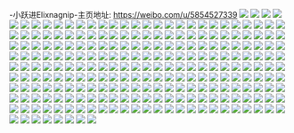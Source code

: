 -小跃进Elixnagnip-主页地址: https://weibo.com/u/5854527339 
![](https://wx4.sinaimg.cn/mw2000/006od00jly1h8w7d00fk5j30wi0wi7gu.jpg) 
![](https://wx4.sinaimg.cn/mw2000/006od00jly1h8w5o4x9x1j32802you0y.jpg) 
![](https://wx4.sinaimg.cn/mw2000/006od00jly1h8w7ergxpnj32802yonpg.jpg) 
![](https://wx4.sinaimg.cn/mw2000/006od00jly1h8s3c6nau3j33402c07wj.jpg) 
![](https://wx4.sinaimg.cn/mw2000/006od00jly1h8qisz4fklj30ku0rs7bj.jpg) 
![](https://wx4.sinaimg.cn/mw2000/006od00jly1h8qit0g6wnj32c0340e85.jpg) 
![](https://wx4.sinaimg.cn/mw2000/006od00jly1h8pul32o40j316o1kw7wh.jpg) 
![](https://wx4.sinaimg.cn/mw2000/006od00jly1h8pul3ti5nj32801s44qq.jpg) 
![](https://wx4.sinaimg.cn/mw2000/006od00jly1h8o5a88qntj30qa1b2q7x.jpg) 
![](https://wx4.sinaimg.cn/mw2000/006od00jly1h8o5bu7mulj31400u0409.jpg) 
![](https://wx4.sinaimg.cn/mw2000/006od00jly1h8o2mwatyqj313z0u0159.jpg) 
![](https://wx4.sinaimg.cn/mw2000/006od00jly1h8lzx7cdscj30u0140dov.jpg) 
![](https://wx4.sinaimg.cn/mw2000/006od00jly1h7ynngdi1cj30u01407cs.jpg) 
![](https://wx4.sinaimg.cn/mw2000/006od00jly1h7ynnfqgxqj30u0140gv8.jpg) 
![](https://wx4.sinaimg.cn/mw2000/006od00jly1h7ynjxu85kj30u0140dpe.jpg) 
![](https://wx4.sinaimg.cn/mw2000/006od00jly1h7g4n7wy5vj31400u0drr.jpg) 
![](https://wx4.sinaimg.cn/mw2000/006od00jly1h7285kxsm3j30tu13un0u.jpg) 
![](https://wx4.sinaimg.cn/mw2000/006od00jly1h5q0uafm66j32c0340x6q.jpg) 
![](https://wx4.sinaimg.cn/mw2000/006od00jly1h5q0ubyfh2j30sj0h9tg4.jpg) 
![](https://wx4.sinaimg.cn/mw2000/006od00jly1h5q0uvn4f9j32802yonpf.jpg) 
![](https://wx4.sinaimg.cn/mw2000/006od00jly1h552qqnoc5j30u01400yy.jpg) 
![](https://wx4.sinaimg.cn/mw2000/006od00jly1h54axgl20qj30u016eacc.jpg) 
![](https://wx4.sinaimg.cn/mw2000/006od00jly1h51kcnocx1j31kw17kapc.jpg) 
![](https://wx4.sinaimg.cn/mw2000/006od00jly1h51kcmo2etj31kw17k4fi.jpg) 
![](https://wx4.sinaimg.cn/mw2000/006od00jly1h51kcon3ztj316o1kw1aj.jpg) 
![](https://wx4.sinaimg.cn/mw2000/006od00jly1h51kcptmavj316o1lnx02.jpg) 
![](https://wx4.sinaimg.cn/mw2000/006od00jly1h51kcr56qxj32802qe7wh.jpg) 
![](https://wx4.sinaimg.cn/mw2000/006od00jly1h51kcrs1s3j316o1kwh2p.jpg) 
![](https://wx4.sinaimg.cn/mw2000/006od00jly1h51kcsf9v4j316o1kwtnm.jpg) 
![](https://wx4.sinaimg.cn/mw2000/006od00jly1h51kct7nchj31ec15lh2o.jpg) 
![](https://wx4.sinaimg.cn/mw2000/006od00jly1h51kcu821fj316o1kwh3v.jpg) 
![](https://wx4.sinaimg.cn/mw2000/006od00jly1h506yikrn6j32yo280u0y.jpg) 
![](https://wx4.sinaimg.cn/mw2000/006od00jly1h506yupoprj32802yox6q.jpg) 
![](https://wx4.sinaimg.cn/mw2000/006od00jly1h506y699wtj32802yob2b.jpg) 
![](https://wx4.sinaimg.cn/mw2000/006od00jly1h4uywhgdctj30mi0u0tds.jpg) 
![](https://wx4.sinaimg.cn/mw2000/006od00jly1h4g275h8bqj31410u04as.jpg) 
![](https://wx4.sinaimg.cn/mw2000/006od00jly1h4g27532soj30u00vj45w.jpg) 
![](https://wx4.sinaimg.cn/mw2000/006od00jly1h4eynpktucj30u00u97cp.jpg) 
![](https://wx4.sinaimg.cn/mw2000/006od00jly1h4eynqec4ej30u0140th3.jpg) 
![](https://wx4.sinaimg.cn/mw2000/006od00jly1h46b4yfavuj30ni0dkq46.jpg) 
![](https://wx4.sinaimg.cn/mw2000/006od00jly1h46b632r4uj30mi0u0wjg.jpg) 
![](https://wx4.sinaimg.cn/mw2000/006od00jly1h3tvtxxg5bj30u0140n80.jpg) 
![](https://wx4.sinaimg.cn/mw2000/006od00jly1h3lsfvbu8gj30u0140ajs.jpg) 
![](https://wx4.sinaimg.cn/mw2000/006od00jly1h3lsfv1ntej30u0140tj8.jpg) 
![](https://wx4.sinaimg.cn/mw2000/006od00jly1h3g6huyodaj30u0140agw.jpg) 
![](https://wx4.sinaimg.cn/mw2000/006od00jly1h3g6hv9hnaj31400u044l.jpg) 
![](https://wx4.sinaimg.cn/mw2000/006od00jly1h3g6hvk0fcj31400u0qcg.jpg) 
![](https://wx4.sinaimg.cn/mw2000/006od00jly1h3g6hvsm7cj31400u0qac.jpg) 
![](https://wx4.sinaimg.cn/mw2000/006od00jly1h3g6huqp9tj31400u0dnj.jpg) 
![](https://wx4.sinaimg.cn/mw2000/006od00jly1h3g6hw0px6j31fv0u0wnr.jpg) 
![](https://wx4.sinaimg.cn/mw2000/006od00jly1h3g6hwa5j6j31270u07b8.jpg) 
![](https://wx4.sinaimg.cn/mw2000/006od00jly1h3g6hwko6kj31400u04b7.jpg) 
![](https://wx4.sinaimg.cn/mw2000/006od00jly1h3g6iv20zpj30u0140wk2.jpg) 
![](https://wx4.sinaimg.cn/mw2000/006od00jly1h35x4wwwgvj30u0140wpp.jpg) 
![](https://wx4.sinaimg.cn/mw2000/006od00jly1h35xasrtklj31400u0n4o.jpg) 
![](https://wx4.sinaimg.cn/mw2000/006od00jly1h2xs6ptjjbj30dw0dwjsa.jpg) 
![](https://wx4.sinaimg.cn/mw2000/006od00jly1h2xs6rimqgj33402c0u0y.jpg) 
![](https://wx4.sinaimg.cn/mw2000/006od00jly1h2vh1qddzfj31kw16okfb.jpg) 
![](https://wx4.sinaimg.cn/mw2000/006od00jly1h2vh1r6ndij31kw16o1hi.jpg) 
![](https://wx4.sinaimg.cn/mw2000/006od00jly1h2vh1rx5klj31kw16ox2o.jpg) 
![](https://wx4.sinaimg.cn/mw2000/006od00jly1h2twmmihtpj33402c04qr.jpg) 
![](https://wx4.sinaimg.cn/mw2000/006od00jly1h2txi8si2lj32c0340kjn.jpg) 
![](https://wx4.sinaimg.cn/mw2000/006od00jly1h2txidtuh1j32c0340npg.jpg) 
![](https://wx4.sinaimg.cn/mw2000/006od00jly1h2txih7f2tj32c03404qs.jpg) 
![](https://wx4.sinaimg.cn/mw2000/006od00jly1h2txi5jmdxj32c0340e83.jpg) 
![](https://wx4.sinaimg.cn/mw2000/006od00jly1h2txijvkffj32c03407wj.jpg) 
![](https://wx4.sinaimg.cn/mw2000/006od00jly1h2txiomo6bj33402c0qv7.jpg) 
![](https://wx4.sinaimg.cn/mw2000/006od00jly1h2txiqpqq0j3272280x6p.jpg) 
![](https://wx4.sinaimg.cn/mw2000/006od00jly1h23pzc185cj30dw0dwq3q.jpg) 
![](https://wx4.sinaimg.cn/mw2000/006od00jly1h1tyvlm0otj30u009bdgx.jpg) 
![](https://wx4.sinaimg.cn/mw2000/006od00jly1h1txetpj1ij30dw0dwt9m.jpg) 
![](https://wx4.sinaimg.cn/mw2000/006od00jly1h1pojanrs2j30j60j7jt3.jpg) 
![](https://wx4.sinaimg.cn/mw2000/006od00jly1h1pok4n4dwj30u0140dob.jpg) 
![](https://wx4.sinaimg.cn/mw2000/006od00jly1h1polifqgfj30u0140wnd.jpg) 
![](https://wx4.sinaimg.cn/mw2000/006od00jly1h1jfdspv8oj30dw0co0t7.jpg) 
![](https://wx4.sinaimg.cn/mw2000/006od00jly1h1ix26y2bfj31hm1kw1kx.jpg) 
![](https://wx4.sinaimg.cn/mw2000/006od00jly1h1ix27yb7gj31kw1iw1kx.jpg) 
![](https://wx4.sinaimg.cn/mw2000/006od00jly1h1ix25xoscj31kw16o1h0.jpg) 
![](https://wx4.sinaimg.cn/mw2000/006od00jly1h1ix28pp5yj316o1kwtyk.jpg) 
![](https://wx4.sinaimg.cn/mw2000/006od00jly1h1ix29ydjej316n1kw7nd.jpg) 
![](https://wx4.sinaimg.cn/mw2000/006od00jly1h1ix2al1gtj31kw1ks7wh.jpg) 
![](https://wx4.sinaimg.cn/mw2000/006od00jly1h1ffl23o0lj30dw0co74g.jpg) 
![](https://wx4.sinaimg.cn/mw2000/006od00jly1h0ww8w6p84j30dw0dwt8y.jpg) 
![](https://wx4.sinaimg.cn/mw2000/006od00jly1h0wdgxgkmmj30u01sxdnr.jpg) 
![](https://wx4.sinaimg.cn/mw2000/006od00jly1h0vmxftn4oj30xr1kpqmj.jpg) 
![](https://wx4.sinaimg.cn/mw2000/006od00jly1h0vmxg837lj30zq1kwtu6.jpg) 
![](https://wx4.sinaimg.cn/mw2000/006od00jly1h0vmxgh94aj30u00u0q8r.jpg) 
![](https://wx4.sinaimg.cn/mw2000/006od00jly1h0sw3nb033j30dw0dw0ti.jpg) 
![](https://wx4.sinaimg.cn/mw2000/006od00jly1h0rnxc1yyij30dw0dw40i.jpg) 
![](https://wx4.sinaimg.cn/mw2000/006od00jly1h0mkorefvkj32802yob2a.jpg) 
![](https://wx4.sinaimg.cn/mw2000/006od00jly1h0mko42qr8j32802yohdu.jpg) 
![](https://wx4.sinaimg.cn/mw2000/006od00jly1h0mkod52rpj32802yonpf.jpg) 
![](https://wx4.sinaimg.cn/mw2000/006od00jly1h0fh76t6s4j30wi1yc10n.jpg) 
![](https://wx4.sinaimg.cn/mw2000/006od00jly1h0ffiiuz6rj30u01erah9.jpg) 
![](https://wx4.sinaimg.cn/mw2000/006od00jly1h0e6nqhxshj30u00qj0v4.jpg) 
![](https://wx4.sinaimg.cn/mw2000/006od00jly1h0dahgfijcj30go0gp75l.jpg) 
![](https://wx4.sinaimg.cn/mw2000/006od00jly1h017vkvdnzj30u01hc0wl.jpg) 
![](https://wx4.sinaimg.cn/mw2000/006od00jly1h017vl7j9uj30wi0ibtb6.jpg) 
![](https://wx4.sinaimg.cn/mw2000/006od00jly1gyry8wydvqj30u01jpaf2.jpg) 
![](https://wx4.sinaimg.cn/mw2000/006od00jly1gyrya7rux7j316o1kw1kx.jpg) 
![](https://wx4.sinaimg.cn/mw2000/006od00jly1gy8u8d6nzqj30wi1ycwsf.jpg) 
![](https://wx4.sinaimg.cn/mw2000/006od00jly1gy48gjy6ptj30u01400yc.jpg) 
![](https://wx4.sinaimg.cn/mw2000/006od00jly1gtizlwmis2j30sj1kwqa7.jpg) 
![](https://wx4.sinaimg.cn/mw2000/006od00jly1gtizm120paj30u01syqa5.jpg) 
![](https://wx4.sinaimg.cn/mw2000/006od00jly1gtizm6oeyaj30u01400za.jpg) 
![](https://wx4.sinaimg.cn/mw2000/006od00jly1gtizmt5tlfj30u0140wl6.jpg) 
![](https://wx4.sinaimg.cn/mw2000/006od00jly1gtizmufsenj30u0140dm6.jpg) 
![](https://wx4.sinaimg.cn/mw2000/006od00jly1gtgjrjjob4j30sh19xafl.jpg) 
![](https://wx4.sinaimg.cn/mw2000/006od00jly1gtevcoqb4lj30rw1lgtbp.jpg) 
![](https://wx4.sinaimg.cn/mw2000/006od00jly1gs1o4btwa7j30u01407ej.jpg) 
![](https://wx4.sinaimg.cn/mw2000/006od00jly1gs1o4fl2vrj31400u0q9j.jpg) 
![](https://wx4.sinaimg.cn/mw2000/006od00jly1grmkpab0gnj30u0140n5u.jpg) 
![](https://wx4.sinaimg.cn/mw2000/006od00jly1grmkpaphhlj30u0140aip.jpg) 
![](https://wx4.sinaimg.cn/mw2000/006od00jly1grmkpbjza0j30u0140jzh.jpg) 
![](https://wx4.sinaimg.cn/mw2000/006od00jly1grmkpbw7v6j60u014rn5u02.jpg) 
![](https://wx4.sinaimg.cn/mw2000/006od00jly1grmkquzpb7j30u01400zk.jpg) 
![](https://wx4.sinaimg.cn/mw2000/006od00jly1grleokie8ej30u01sye81.jpg) 
![](https://wx4.sinaimg.cn/mw2000/006od00jly1gr7fnniq84j32yo280qv6.jpg) 
![](https://wx4.sinaimg.cn/mw2000/006od00jly1gr7fnp0m91j31kw16o4ly.jpg) 
![](https://wx4.sinaimg.cn/mw2000/006od00jly1gr7fnkwkabj31kw16onkk.jpg) 
![](https://wx4.sinaimg.cn/mw2000/006od00jly1gr7fnpod8zj61kw16o7s402.jpg) 
![](https://wx4.sinaimg.cn/mw2000/006od00jly1gr4170ohvaj31kc1kwe81.jpg) 
![](https://wx4.sinaimg.cn/mw2000/006od00jly1gr416top1zj62c0340qv602.jpg) 
![](https://wx4.sinaimg.cn/mw2000/006od00jly1gr416r2jtgj32c0340kjm.jpg) 
![](https://wx4.sinaimg.cn/mw2000/006od00jly1gr416vqez9j32c0340b29.jpg) 
![](https://wx4.sinaimg.cn/mw2000/006od00jly1gr416xf3gsj62c03407wh02.jpg) 
![](https://wx4.sinaimg.cn/mw2000/006od00jly1gr417075qfj31hx1kwx0x.jpg) 
![](https://wx4.sinaimg.cn/mw2000/006od00jly1gr416z95vdj33402c04qp.jpg) 
![](https://wx4.sinaimg.cn/mw2000/006od00jly1gr41799i6nj316o1kwtxn.jpg) 
![](https://wx4.sinaimg.cn/mw2000/006od00jly1gr4179qhqwj316o1kw1kx.jpg) 
![](https://wx4.sinaimg.cn/mw2000/006od00jly1gr41dtumglj61kw16ox6f02.jpg) 
![](https://wx4.sinaimg.cn/mw2000/006od00jly1gr41dsz8vbj32802yo1l6.jpg) 
![](https://wx4.sinaimg.cn/mw2000/006od00jly1gr0wrc9j17j33402c0x6q.jpg) 
![](https://wx4.sinaimg.cn/mw2000/006od00jly1gr0wrgpqjpj32c0340x6q.jpg) 
![](https://wx4.sinaimg.cn/mw2000/006od00jly1gr0wrl19bfj32802you15.jpg) 
![](https://wx4.sinaimg.cn/mw2000/006od00jly1gr0wromkxxj60wi1ycnpj02.jpg) 
![](https://wx4.sinaimg.cn/mw2000/006od00jly1gr0wrsj50yj30wi1ycnpj.jpg) 
![](https://wx4.sinaimg.cn/mw2000/006od00jly1gqxwcn2yacj32yo280x6x.jpg) 
![](https://wx4.sinaimg.cn/mw2000/006od00jly1gqxwcr82xpj32802yohdv.jpg) 
![](https://wx4.sinaimg.cn/mw2000/006od00jly1gqxwctllp7j32802yoe83.jpg) 
![](https://wx4.sinaimg.cn/mw2000/006od00jly1gqxwd10qu3j32802yo7wp.jpg) 
![](https://wx4.sinaimg.cn/mw2000/006od00jly1gqmt09i74nj30rz1kl7nl.jpg) 
![](https://wx4.sinaimg.cn/mw2000/006od00jly1gqmt08ya2xj316o1kw1kx.jpg) 
![](https://wx4.sinaimg.cn/mw2000/006od00jly1gqi8jyzboyj31kw16ox5g.jpg) 
![](https://wx4.sinaimg.cn/mw2000/006od00jly1gqi8jy1cyzj30zt1kwaz8.jpg) 
![](https://wx4.sinaimg.cn/mw2000/006od00jly1gqi8k15w48j32802yo7wj.jpg) 
![](https://wx4.sinaimg.cn/mw2000/006od00jly1gqi8k3csztj32802ztb2b.jpg) 
![](https://wx4.sinaimg.cn/mw2000/006od00jly1gqdkdng4k8j30tv0pk1cd.jpg) 
![](https://wx4.sinaimg.cn/mw2000/006od00jly1gqdkesbdh2j30ty0uaha2.jpg) 
![](https://wx4.sinaimg.cn/mw2000/006od00jly1gpnugniottj316o1kw1kx.jpg) 
![](https://wx4.sinaimg.cn/mw2000/006od00jly1gpnugo79dlj316o1kw1kx.jpg) 
![](https://wx4.sinaimg.cn/mw2000/006od00jly1gpnugpeqfkj316o1kw7wh.jpg) 
![](https://wx4.sinaimg.cn/mw2000/006od00jly1gpnugq40y4j316o1kw4qp.jpg) 
![](https://wx4.sinaimg.cn/mw2000/006od00jly1gpnugsb54zj32802yoe83.jpg) 
![](https://wx4.sinaimg.cn/mw2000/006od00jly1gpnugtxaioj316o1kwb29.jpg) 
![](https://wx4.sinaimg.cn/mw2000/006od00jly1gpnuguy9tbj316o1kw7wh.jpg) 
![](https://wx4.sinaimg.cn/mw2000/006od00jly1gpnugw616bj33402c04qh.jpg) 
![](https://wx4.sinaimg.cn/mw2000/006od00jly1gpnuh4hzsvj32802yo4r0.jpg) 
![](https://wx4.sinaimg.cn/mw2000/006od00jly1gpnuh78x9fj32802yoe83.jpg) 
![](https://wx4.sinaimg.cn/mw2000/006od00jly1gpnuh87ax4j316o1kw4qp.jpg) 
![](https://wx4.sinaimg.cn/mw2000/006od00jly1gpnugmb1u6j316o1kw7wh.jpg) 
![](https://wx4.sinaimg.cn/mw2000/006od00jly1gpkmqai9bnj32c0340hdt.jpg) 
![](https://wx4.sinaimg.cn/mw2000/006od00jly1goqkoj1e7gj32c0340x6q.jpg) 
![](https://wx4.sinaimg.cn/mw2000/006od00jly1goqkon0ry3j32c0340x6q.jpg) 
![](https://wx4.sinaimg.cn/mw2000/006od00jly1gol0y2j45mj30m80m8dim.jpg) 
![](https://wx4.sinaimg.cn/mw2000/006od00jly1gokxlyhq1kj30m80m8juf.jpg) 
![](https://wx4.sinaimg.cn/mw2000/006od00jly1gojldcflzrj30u0140q9j.jpg) 
![](https://wx4.sinaimg.cn/mw2000/006od00jly1gojldl8m8lj30u0140dm9.jpg) 
![](https://wx4.sinaimg.cn/mw2000/006od00jly1gojlelw81sj30u011ialt.jpg) 
![](https://wx4.sinaimg.cn/mw2000/006od00jly1goiq71thg2j30dw0dwdgp.jpg) 
![](https://wx4.sinaimg.cn/mw2000/006od00jly1gohkk3nc2rj31ho1zkhdw.jpg) 
![](https://wx4.sinaimg.cn/mw2000/006od00jly1gohkk7l8nwj31ho1zk1l2.jpg) 
![](https://wx4.sinaimg.cn/mw2000/006od00jly1gohkjyyvdkj32802yo7ws.jpg) 
![](https://wx4.sinaimg.cn/mw2000/006od00jly1gohkk8lybxj31mc25s4q2.jpg) 
![](https://wx4.sinaimg.cn/mw2000/006od00jly1gohkkd45d8j31ho1zke81.jpg) 
![](https://wx4.sinaimg.cn/mw2000/006od00jly1gohkk9fnpuj31o02804qp.jpg) 
![](https://wx4.sinaimg.cn/mw2000/006od00jly1gohkkajlmcj31ho1zkhdt.jpg) 
![](https://wx4.sinaimg.cn/mw2000/006od00jly1gohkkbvpvfj31ho1zku0x.jpg) 
![](https://wx4.sinaimg.cn/mw2000/006od00jly1gohkkeampyj31ho1zkhdt.jpg) 
![](https://wx4.sinaimg.cn/mw2000/006od00jly1gohkkj4ukxj31ho1zkb2c.jpg) 
![](https://wx4.sinaimg.cn/mw2000/006od00jly1gohkkmjof5j31ho1zke85.jpg) 
![](https://wx4.sinaimg.cn/mw2000/006od00jly1gohkku812hj32802yox6y.jpg) 
![](https://wx4.sinaimg.cn/mw2000/006od00jly1gohkl0l4yaj32802yo7wq.jpg) 
![](https://wx4.sinaimg.cn/mw2000/006od00jly1gohkkgbv49j31ho1zku0x.jpg) 
![](https://wx4.sinaimg.cn/mw2000/006od00jly1gohkleu2f4j30jg0isdhm.jpg) 
![](https://wx4.sinaimg.cn/mw2000/006od00jly1gof65uuheej32802yob2b.jpg) 
![](https://wx4.sinaimg.cn/mw2000/006od00jly1goejti1axhj32c03404qq.jpg) 
![](https://wx4.sinaimg.cn/mw2000/006od00jly1goejtvbltoj32c0340kjl.jpg) 
![](https://wx4.sinaimg.cn/mw2000/006od00jly1goejtm7wc9j32c0340e83.jpg) 
![](https://wx4.sinaimg.cn/mw2000/006od00jly1goejtpj7c3j32c0340kjl.jpg) 
![](https://wx4.sinaimg.cn/mw2000/006od00jly1go94fzjkrwj32802yob2j.jpg) 
![](https://wx4.sinaimg.cn/mw2000/006od00jly1go94fsle27j32yo280x6y.jpg) 
![](https://wx4.sinaimg.cn/mw2000/006od00jly1go4ptt7ccvj32802wwkjn.jpg) 
![](https://wx4.sinaimg.cn/mw2000/006od00jly1go4pu025enj32802you15.jpg) 
![](https://wx4.sinaimg.cn/mw2000/006od00jly1go4ptoz6yuj32802you16.jpg) 
![](https://wx4.sinaimg.cn/mw2000/006od00jly1go4pu1hw4xj30u0140e81.jpg) 
![](https://wx4.sinaimg.cn/mw2000/006od00jly1gnf647r4uej32c03407wj.jpg) 
![](https://wx4.sinaimg.cn/mw2000/006od00jly1gnf64om5xcj32c0340kjm.jpg) 
![](https://wx4.sinaimg.cn/mw2000/006od00jly1gnbnvwmzrhj32c03407wj.jpg) 
![](https://wx4.sinaimg.cn/mw2000/006od00jly1gmj26feu18j32802yo7wv.jpg) 
![](https://wx4.sinaimg.cn/mw2000/006od00jly1gmj26tc4h3j32802yo7ww.jpg) 
![](https://wx4.sinaimg.cn/mw2000/006od00jly1gmj263xrvxj327n2k2x6q.jpg) 
![](https://wx4.sinaimg.cn/mw2000/006od00jly1gmj27353abj32802yo7ws.jpg) 
![](https://wx4.sinaimg.cn/mw2000/006od00jly1glncjwvu3aj31k419kdwp.jpg) 
![](https://wx4.sinaimg.cn/mw2000/006od00jly1gjors22guuj31ho1ziu0x.jpg) 
![](https://wx4.sinaimg.cn/mw2000/006od00jly1gjors47hpfj316o1ld1kx.jpg) 
![](https://wx4.sinaimg.cn/mw2000/006od00jly1gjors3g1e5j31ho20pu0x.jpg) 
![](https://wx4.sinaimg.cn/mw2000/006od00jly1gjkely56gxj31ho1zk1kx.jpg) 
![](https://wx4.sinaimg.cn/mw2000/006od00jly1gjkelsp90oj31ho1zk4qp.jpg) 
![](https://wx4.sinaimg.cn/mw2000/006od00jly1gjj8o8nmisj30u00u0q9w.jpg) 
![](https://wx4.sinaimg.cn/mw2000/006od00jly1gjj8o7z83kj30u0140dua.jpg) 
![](https://wx4.sinaimg.cn/mw2000/006od00jly1gjfrssscdfj30u00u0dli.jpg) 
![](https://wx4.sinaimg.cn/mw2000/006od00jly1gjfrt3whouj30u014ndob.jpg) 
![](https://wx4.sinaimg.cn/mw2000/006od00jly1gjc1io61j0j30zk0k0tff.jpg) 
![](https://wx4.sinaimg.cn/mw2000/006od00jly1gjc1iqopwbj31400u0wrm.jpg) 
![](https://wx4.sinaimg.cn/mw2000/006od00jly1gjc1ims4wnj30u0140ds8.jpg) 
![](https://wx4.sinaimg.cn/mw2000/006od00jly1gjc1is1oskj30u0140alr.jpg) 
![](https://wx4.sinaimg.cn/mw2000/006od00jly1gjc1it5pppj30u00u0n4u.jpg) 
![](https://wx4.sinaimg.cn/mw2000/006od00jly1gjc1ketlphj30mi0u0qbz.jpg) 
![](https://wx4.sinaimg.cn/mw2000/006od00jly1gja4tqd302j30u00u0q8q.jpg) 
![](https://wx4.sinaimg.cn/mw2000/006od00jly1gj80lc430dj30u0140qcv.jpg) 
![](https://wx4.sinaimg.cn/mw2000/006od00jly1gj80lb2toaj30jg0ik75v.jpg) 
![](https://wx4.sinaimg.cn/mw2000/006od00jly1gj7zbcngsoj30u014047t.jpg) 
![](https://wx4.sinaimg.cn/mw2000/006od00jly1gj7zbcbdxoj31400u0gvp.jpg) 
![](https://wx4.sinaimg.cn/mw2000/006od00jly1gj7zbd1nddj31400u07fa.jpg) 
![](https://wx4.sinaimg.cn/mw2000/006od00jly1gj7zcxbdj5j30u0140gy4.jpg) 
![](https://wx4.sinaimg.cn/mw2000/006od00jly1gj1x6d6wt9j30u00u0119.jpg) 
![](https://wx4.sinaimg.cn/mw2000/006od00jly1gio9h4c8k0j30u0140wmq.jpg) 
![](https://wx4.sinaimg.cn/mw2000/006od00jly1g3yph9bmn7j30wo1kwb29.jpg) 
![](https://wx4.sinaimg.cn/mw2000/006od00jly1g3yphb8dvyj316o1kwb2a.jpg) 
![](https://wx4.sinaimg.cn/mw2000/006od00jly1g3yph6djmcj316o1kw4qq.jpg) 
![](https://wx4.sinaimg.cn/mw2000/006od00jly1g3yphdyrxrj32io1w0npe.jpg) 
![](https://wx4.sinaimg.cn/mw2000/006od00jly1g3yphjfy7kj32io2io1l2.jpg) 
![](https://wx4.sinaimg.cn/mw2000/006od00jly1g3yphmpxa2j32io2iokjm.jpg) 
![](https://wx4.sinaimg.cn/mw2000/006od00jly1g3yphprysvj316o1kwnpd.jpg) 
![](https://wx4.sinaimg.cn/mw2000/006od00jly1g3yphr7qc7j30sp1kwkge.jpg) 
![](https://wx4.sinaimg.cn/mw2000/006od00jly1g3yphrrn2gj30u018q49z.jpg) 
